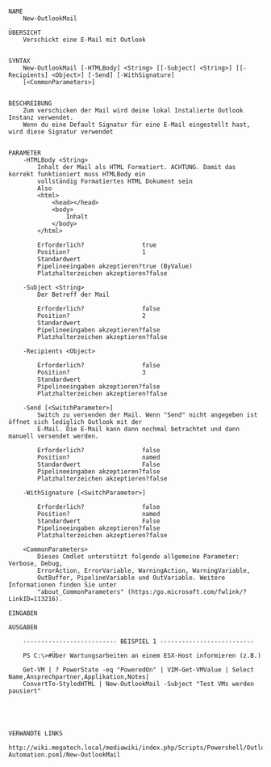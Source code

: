 ﻿```

NAME
    New-OutlookMail
    
ÜBERSICHT
    Verschickt eine E-Mail mit Outlook
    
    
SYNTAX
    New-OutlookMail [-HTMLBody] <String> [[-Subject] <String>] [[-Recipients] <Object>] [-Send] [-WithSignature] 
    [<CommonParameters>]
    
    
BESCHREIBUNG
    Zum verschicken der Mail wird deine lokal Instalierte Outlook Instanz verwendet.
    Wenn du eine Default Signatur für eine E-Mail eingestellt hast, wird diese Signatur verwendet
    

PARAMETER
    -HTMLBody <String>
        Inhalt der Mail als HTML Formatiert. ACHTUNG. Damit das korrekt funktioniert muss HTMLBody ein
        vollständig Formatiertes HTML Dokument sein
        Also
        <html>
            <head></head>
            <body>
                Inhalt
            </body>
        </html>
        
        Erforderlich?                true
        Position?                    1
        Standardwert                 
        Pipelineeingaben akzeptieren?true (ByValue)
        Platzhalterzeichen akzeptieren?false
        
    -Subject <String>
        Der Betreff der Mail
        
        Erforderlich?                false
        Position?                    2
        Standardwert                 
        Pipelineeingaben akzeptieren?false
        Platzhalterzeichen akzeptieren?false
        
    -Recipients <Object>
        
        Erforderlich?                false
        Position?                    3
        Standardwert                 
        Pipelineeingaben akzeptieren?false
        Platzhalterzeichen akzeptieren?false
        
    -Send [<SwitchParameter>]
        Switch zu versenden der Mail. Wenn "Send" nicht angegeben ist öffnet sich lediglich Outlook mit der
        E-Mail. Die E-Mail kann dann nochmal betrachtet und dann manuell versendet werden.
        
        Erforderlich?                false
        Position?                    named
        Standardwert                 False
        Pipelineeingaben akzeptieren?false
        Platzhalterzeichen akzeptieren?false
        
    -WithSignature [<SwitchParameter>]
        
        Erforderlich?                false
        Position?                    named
        Standardwert                 False
        Pipelineeingaben akzeptieren?false
        Platzhalterzeichen akzeptieren?false
        
    <CommonParameters>
        Dieses Cmdlet unterstützt folgende allgemeine Parameter: Verbose, Debug,
        ErrorAction, ErrorVariable, WarningAction, WarningVariable,
        OutBuffer, PipelineVariable und OutVariable. Weitere Informationen finden Sie unter 
        "about_CommonParameters" (https:/go.microsoft.com/fwlink/?LinkID=113216). 
    
EINGABEN
    
AUSGABEN
    
    -------------------------- BEISPIEL 1 --------------------------
    
    PS C:\>#Über Wartungsarbeiten an einem ESX-Host informieren (z.B.)
    
    Get-VM | ? PowerState -eq "PoweredOn" | VIM-Get-VMValue | Select Name,Ansprechpartner,Applikation,Notes| 
    ConvertTo-StyledHTML | New-OutlookMail -Subject "Test VMs werden pausiert"
    
    
    
    
    
VERWANDTE LINKS
    http://wiki.megatech.local/mediawiki/index.php/Scripts/Powershell/Outlook-Automation.psm1/New-OutlookMail



```

